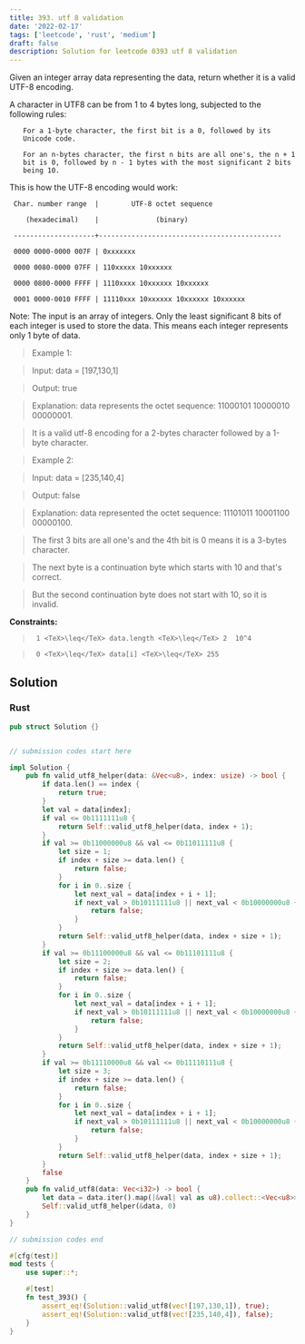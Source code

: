 ```yaml
---
title: 393. utf 8 validation
date: '2022-02-17'
tags: ['leetcode', 'rust', 'medium']
draft: false
description: Solution for leetcode 0393 utf 8 validation
---
```


 

  Given an integer array data representing the data, return whether it is a valid UTF-8 encoding.

  A character in UTF8 can be from 1 to 4 bytes long, subjected to the following rules:

  <ol>

  	For a 1-byte character, the first bit is a 0, followed by its Unicode code.

  	For an n-bytes character, the first n bits are all one's, the n + 1 bit is 0, followed by n - 1 bytes with the most significant 2 bits being 10.

  </ol>

  This is how the UTF-8 encoding would work:

  

     Char. number range  |        UTF-8 octet sequence

        (hexadecimal)    |              (binary)

     --------------------+---------------------------------------------

     0000 0000-0000 007F | 0xxxxxxx

     0000 0080-0000 07FF | 110xxxxx 10xxxxxx

     0000 0800-0000 FFFF | 1110xxxx 10xxxxxx 10xxxxxx

     0001 0000-0010 FFFF | 11110xxx 10xxxxxx 10xxxxxx 10xxxxxx

  

  Note: The input is an array of integers. Only the least significant 8 bits of each integer is used to store the data. This means each integer represents only 1 byte of data.

   

 >   Example 1:

  

 >   Input: data <TeX>=</TeX> [197,130,1]

 >   Output: true

 >   Explanation: data represents the octet sequence: 11000101 10000010 00000001.

 >   It is a valid utf-8 encoding for a 2-bytes character followed by a 1-byte character.

  

 >   Example 2:

  

 >   Input: data <TeX>=</TeX> [235,140,4]

 >   Output: false

 >   Explanation: data represented the octet sequence: 11101011 10001100 00000100.

 >   The first 3 bits are all one's and the 4th bit is 0 means it is a 3-bytes character.

 >   The next byte is a continuation byte which starts with 10 and that's correct.

 >   But the second continuation byte does not start with 10, so it is invalid.

  

   

  **Constraints:**

  

 >   	1 <TeX>\leq</TeX> data.length <TeX>\leq</TeX> 2  10^4

 >   	0 <TeX>\leq</TeX> data[i] <TeX>\leq</TeX> 255


## Solution
### Rust
```rust
pub struct Solution {}


// submission codes start here

impl Solution {
    pub fn valid_utf8_helper(data: &Vec<u8>, index: usize) -> bool {
        if data.len() == index {
            return true;
        }
        let val = data[index];
        if val <= 0b1111111u8 {
            return Self::valid_utf8_helper(data, index + 1);
        }
        if val >= 0b11000000u8 && val <= 0b11011111u8 {
            let size = 1;
            if index + size >= data.len() {
                return false;
            }
            for i in 0..size {
                let next_val = data[index + i + 1];
                if next_val > 0b10111111u8 || next_val < 0b10000000u8 {
                    return false;
                }    
            }
            return Self::valid_utf8_helper(data, index + size + 1);
        }
        if val >= 0b11100000u8 && val <= 0b11101111u8 {
            let size = 2;
            if index + size >= data.len() {
                return false;
            }
            for i in 0..size {
                let next_val = data[index + i + 1];
                if next_val > 0b10111111u8 || next_val < 0b10000000u8 {
                    return false;
                }    
            }
            return Self::valid_utf8_helper(data, index + size + 1);
        }
        if val >= 0b11110000u8 && val <= 0b11110111u8 {
            let size = 3;
            if index + size >= data.len() {
                return false;
            }
            for i in 0..size {
                let next_val = data[index + i + 1];
                if next_val > 0b10111111u8 || next_val < 0b10000000u8 {
                    return false;
                }    
            }
            return Self::valid_utf8_helper(data, index + size + 1);
        }
        false
    }
    pub fn valid_utf8(data: Vec<i32>) -> bool {
        let data = data.iter().map(|&val| val as u8).collect::<Vec<u8>>();
        Self::valid_utf8_helper(&data, 0)
    }
}

// submission codes end

#[cfg(test)]
mod tests {
    use super::*;

    #[test]
    fn test_393() {
        assert_eq!(Solution::valid_utf8(vec![197,130,1]), true);
        assert_eq!(Solution::valid_utf8(vec![235,140,4]), false);
    }
}

```
